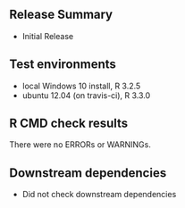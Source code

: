 ## Release Summary
* Initial Release

## Test environments
* local Windows 10 install, R 3.2.5
* ubuntu 12.04 (on travis-ci), R 3.3.0

## R CMD check results
There were no ERRORs or WARNINGs.

## Downstream dependencies
*  Did not check downstream dependencies
